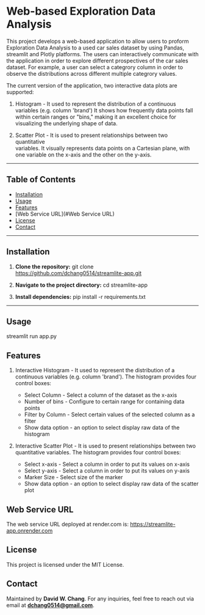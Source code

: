 # Web-based Exploration Data Analysis 

This project develops a web-based application to allow users to proform Exploration Data Analysis to a used car sales dataset by using Pandas, streamlit and Plotly platforms. The users can interactively communicate with the 
application in order to explore different prospectives of the car sales dataset. For example, a user can select a categrory column in order to observe  the distributions across different multiple categrory values.

The current version of the application,  two interactive data plots are supported:

1. Histogram - It used to represent the distribution of a continuous 
   variables (e.g. column 'brand') It shows how frequently data points fall within certain ranges or "bins," making it an excellent choice for visualizing the underlying shape of data.

2. Scatter Plot - It is used to present relationships between two quantitative   
   variables. It visually represents data points on a Cartesian plane, with one variable on the x-axis and the other on the y-axis. 


---

## Table of Contents
- [Installation](#installation)
- [Usage](#usage)
- [Features](#features)
- [Web Service URL](#Web Service URL)
- [License](#license)
- [Contact](#contact)

---

## Installation
1. **Clone the repository:**
   git clone https://github.com/dchang0514/streamlite-app.git

2. **Navigate to the project directory:**
   cd streamlite-app

3. **Install dependencies:**
   pip install -r requirements.txt

---

## Usage
   streamlit run app.py

## Features
1. Interactive Histogram - It used to represent the distribution of a continuous 
   variables (e.g. column 'brand'). The histogram provides four control boxes:
   * Select Column - Select a column of the dataset as the x-axis
   * Number of bins - Configure to certain range for containing data points
   * Filter by Column - Select certain values of the selected column as a filter
   * Show data option - an option to select display raw data of the histogram

2. Interactive Scatter Plot - It is used to present relationships between two  
   quantitative variables. The histogram provides four control boxes:
   * Select x-axis - Select a column in order to put its values on x-axis
   * Select y-axis - Select a column in order to put its values on y-axis
   * Marker Size - Select size of the marker
   * Show data option - an option to select display raw data of the scatter plot

## Web Service URL
The web service URL deployed at render.com is:
https://streamlite-app.onrender.com

## License
This project is licensed under the MIT License.

## Contact
Maintained by **David W. Chang**. For any inquiries, feel free to reach out via email at **dchang0514@gmail.com**.
